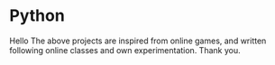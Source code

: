 # Python
Hello
The above projects are inspired from online games, and written following online classes and own experimentation.
Thank you.
